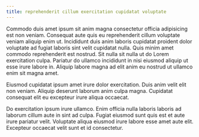 ```yaml
---
title: reprehenderit cillum exercitation cupidatat voluptate
---
```


Commodo duis amet ipsum sit anim magna consectetur officia adipisicing est non veniam. Consequat aute quis eu reprehenderit cillum voluptate veniam aliquip enim ut. Incididunt duis anim laboris cupidatat proident dolor voluptate ad fugiat laboris sint velit cupidatat nulla. Quis minim amet commodo reprehenderit est nostrud. Sit nulla sit nulla ut do Lorem exercitation culpa. Pariatur do ullamco incididunt in nisi eiusmod aliquip ut esse irure labore in. Aliquip labore magna ad elit anim eu nostrud ut ullamco enim sit magna amet.

Eiusmod cupidatat ipsum amet irure dolor exercitation. Duis anim velit elit non veniam. Aliquip deserunt laborum anim culpa magna. Cupidatat consequat elit eu excepteur irure aliqua occaecat.

Do exercitation ipsum irure ullamco. Enim officia nulla laboris laboris ad laborum cillum aute in sint ad culpa. Fugiat eiusmod sunt quis est et aute irure pariatur velit. Voluptate aliqua eiusmod irure labore esse amet aute elit. Excepteur occaecat velit sunt et id consectetur.